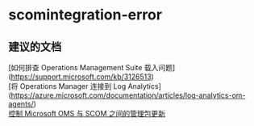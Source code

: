 
<properties
    pageTitle="scomintegration-error"
    description="与 SCOM 集成相关的问题：错误"
    service="microsoft.operationalinsights"
    resource="operationalinsightsaccounts"
    authors="adoylemsft"
    displayorder=""
    selfHelpType="generic"
    supportTopicIds="32536552"
    resourceTags=""
    productPesIds="15725"
    cloudEnvironments="public, Blackforest, Fairfax"
/>


# <a name="scomintegration-error"></a>scomintegration-error


## <a name="recommended-documents"></a>**建议的文档**
[如何排查 Operations Management Suite 载入问题] (https://support.microsoft.com/kb/3126513) <br>
[将 Operations Manager 连接到 Log Analytics] (https://azure.microsoft.com/documentation/articles/log-analytics-om-agents/) <br>
[控制 Microsoft OMS 与 SCOM 之间的管理包更新](https://blogs.technet.microsoft.com/msoms/2016/03/16/control-management-pack-updates-between-ms-oms-and-operations-manager/)


<!--HONumber=Nov16_HO4-->


